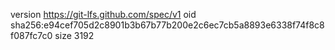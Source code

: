 version https://git-lfs.github.com/spec/v1
oid sha256:e94cef705d2c8901b3b67b77b200e2c6ec7cb5a8893e6338f74f8c8f087fc7c0
size 3192
